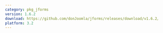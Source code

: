 ```yaml
---
category: pkg_jforms
version: 1.6.2
download: https://github.com/donJoomla/jforms/releases/download/v1.6.2/pkg_jforms_full_162_j30.zip
platform: 3.2
---
```

